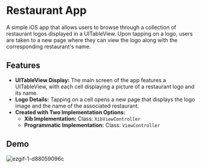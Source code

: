 # Restaurant App

A simple iOS app that allows users to browse through a collection of restaurant logos displayed in a UITableView. Upon tapping on a logo, users are taken to a new page where they can view the logo along with the corresponding restaurant's name.

## Features

* __UITableView Display:__ The main screen of the app features a UITableView, with each cell displaying a picture of a restaurant logo and its name.
* __Logo Details:__ Tapping on a cell opens a new page that displays the logo image and the name of the associated restaurant.
* __Created with Two Implementation Options:__
    * __Xib Implementation:__ Class: `XibViewController`
    * __Programmatic Implementation:__ Class: `ViewController`
 
## Demo

![ezgif-1-d88059096c](https://github.com/KY-2187/restaurant-app/assets/58202175/b1a02803-f273-4f7f-ab1c-5512168f9522)


